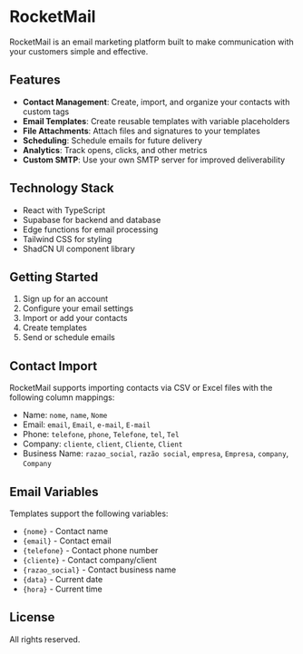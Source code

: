 
# RocketMail

RocketMail is an email marketing platform built to make communication with your customers simple and effective.

## Features

- **Contact Management**: Create, import, and organize your contacts with custom tags
- **Email Templates**: Create reusable templates with variable placeholders
- **File Attachments**: Attach files and signatures to your templates
- **Scheduling**: Schedule emails for future delivery
- **Analytics**: Track opens, clicks, and other metrics
- **Custom SMTP**: Use your own SMTP server for improved deliverability

## Technology Stack

- React with TypeScript
- Supabase for backend and database
- Edge functions for email processing
- Tailwind CSS for styling
- ShadCN UI component library

## Getting Started

1. Sign up for an account
2. Configure your email settings
3. Import or add your contacts
4. Create templates
5. Send or schedule emails

## Contact Import

RocketMail supports importing contacts via CSV or Excel files with the following column mappings:

- Name: `nome`, `name`, `Nome`
- Email: `email`, `Email`, `e-mail`, `E-mail`
- Phone: `telefone`, `phone`, `Telefone`, `tel`, `Tel`
- Company: `cliente`, `client`, `Cliente`, `Client`
- Business Name: `razao_social`, `razão social`, `empresa`, `Empresa`, `company`, `Company`

## Email Variables

Templates support the following variables:

- `{nome}` - Contact name
- `{email}` - Contact email
- `{telefone}` - Contact phone number
- `{cliente}` - Contact company/client
- `{razao_social}` - Contact business name
- `{data}` - Current date 
- `{hora}` - Current time

## License

All rights reserved.
